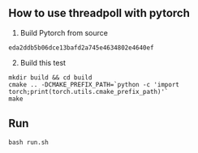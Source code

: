 ## How to use threadpoll with pytorch
1. Build Pytorch from source
```
eda2ddb5b06dce13bafd2a745e4634802e4640ef
```

2. Build this test
```
mkdir build && cd build
cmake .. -DCMAKE_PREFIX_PATH=`python -c 'import torch;print(torch.utils.cmake_prefix_path)'`
make
```

## Run
```
bash run.sh
```
